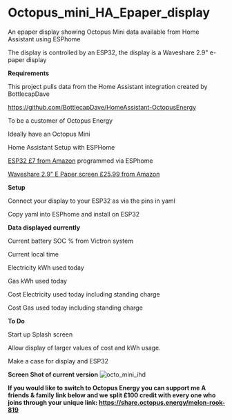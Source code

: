 # Octopus_mini_HA_Epaper_display

An epaper display showing Octopus Mini data available from Home Assistant using ESPhome

The display is controlled by an ESP32, the display is a Waveshare 2.9" e-paper display

**Requirements**

This project pulls data from the Home Assistant integration created by BottlecapDave

https://github.com/BottlecapDave/HomeAssistant-OctopusEnergy

To be a customer of Octopus Energy

Ideally have an Octopus Mini

Home Assistant Setup with ESPHome

[ESP32 £7 from Amazon](https://www.amazon.co.uk/dp/B071JR9WS9/?coliid=I22Y46Q1TSMUTG&colid=4TI88AT1TSQY&psc=1&ref_=list_c_wl_lv_ov_lig_dp_it) programmed  via ESPhome

[Waveshare 2.9" E Paper screen £25.99 from Amazon ](https://www.amazon.co.uk/dp/B071LGVVL1?psc=1&ref=ppx_yo2ov_dt_b_product_details)


**Setup**

Connect your display to your ESP32 as via the pins in yaml

Copy yaml into ESPhome and install on ESP32

**Data displayed currently**

Current battery SOC % from Victron system

Current local time

Electricity kWh used today

Gas kWh used today

Cost Electricity used today including standing charge

Cost Gas used today including standing charge

**To Do**

Start up Splash screen

Allow display of larger values of cost and kWh usage.

Make a case for display and ESP32 

**Screen Shot of current version**
![octo_mini_ihd](https://github.com/anothermort/Octopus_mini_HA_Epaper_display/assets/13786570/8ec0d6b5-a538-4f6d-b943-ccaa1fdc46f6)

**If you would like to switch to Octopus Energy you can support me
A friends & family link below and we split £100 credit with every one who joins through your unique link:
https://share.octopus.energy/melon-rook-819** 

